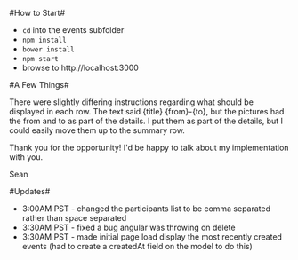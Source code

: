 #How to Start#

* ```cd``` into the events subfolder
* ```npm install```
* ```bower install```
* ```npm start```
* browse to http://localhost:3000

#A Few Things#

There were slightly differing instructions regarding what should be displayed in each row. The text said {title} {from}-{to}, but the pictures had the from and to as part of the details. I put them as part of the details, but I could easily move them up to the summary row.

Thank you for the opportunity! I'd be happy to talk about my implementation with you.

Sean

#Updates#

* 3:00AM PST - changed the participants list to be comma separated rather than space separated
* 3:30AM PST - fixed a bug angular was throwing on delete
* 3:30AM PST - made initial page load display the most recently created events (had to create a createdAt field on the model to do this)